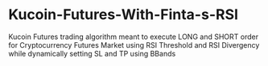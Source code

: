 # Kucoin-Futures-With-Finta-s-RSI
Kucoin Futures trading algorithm meant to execute LONG and SHORT order for Cryptocurrency Futures Market using RSI Threshold and RSI Divergency while dynamically setting SL and TP using BBands
